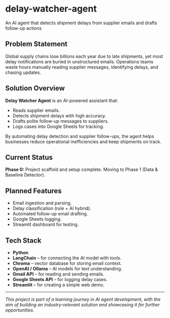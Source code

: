 # delay-watcher-agent
An AI agent that detects shipment delays from supplier emails and drafts follow-up actions

## Problem Statement
Global supply chains lose billions each year due to late shipments, yet most delay notifications are buried in unstructured emails. Operations teams waste hours manually reading supplier messages, identifying delays, and chasing updates.

## Solution Overview
**Delay Watcher Agent** is an AI-powered assistant that:
- Reads supplier emails.
- Detects shipment delays with high accuracy.
- Drafts polite follow-up messages to suppliers.
- Logs cases into Google Sheets for tracking.

By automating delay detection and supplier follow-ups, the agent helps businesses reduce operational inefficiencies and keep shipments on track.

## Current Status
**Phase 0:** Project scaffold and setup complete. Moving to Phase 1 (Data & Baseline Detector).

## Planned Features
- Email ingestion and parsing.
- Delay classification (rule + AI hybrid).
- Automated follow-up email drafting.
- Google Sheets logging.
- Streamlit dashboard for testing.

## Tech Stack
- **Python**
- **LangChain** – for connecting the AI model with tools.
- **Chroma** – vector database for storing email context.
- **OpenAI / Ollama** – AI models for text understanding.
- **Gmail API** – for reading and sending emails.
- **Google Sheets API** – for logging delay cases.
- **Streamlit** – for creating a simple web demo.

---
*This project is part of a learning journey in AI agent development, with the aim of building an industry-relevant solution and showcasing it for further opportunities.*


